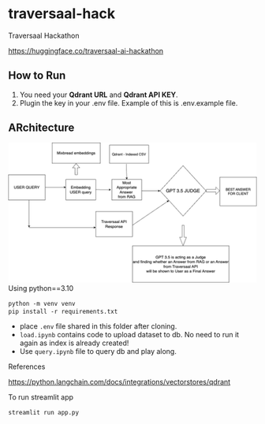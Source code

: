 # traversaal-hack
Traversaal Hackathon

https://huggingface.co/traversaal-ai-hackathon

## How to Run

1. You need your **Qdrant URL** and **Qdrant API KEY**.
2. Plugin the key in your .env file. Example of this is .env.example file.


## ARchitecture
![rch](arch/hackthon.png)
Using python==3.10
```
python -m venv venv
pip install -r requirements.txt
```

- place ```.env``` file shared in this folder after cloning.
- ```load.ipynb``` contains code to upload dataset to db. No need to run it again as index is already created!
- Use ```query.ipynb``` file to query db and play along.

References

https://python.langchain.com/docs/integrations/vectorstores/qdrant

To run streamlit app
```
streamlit run app.py
```
